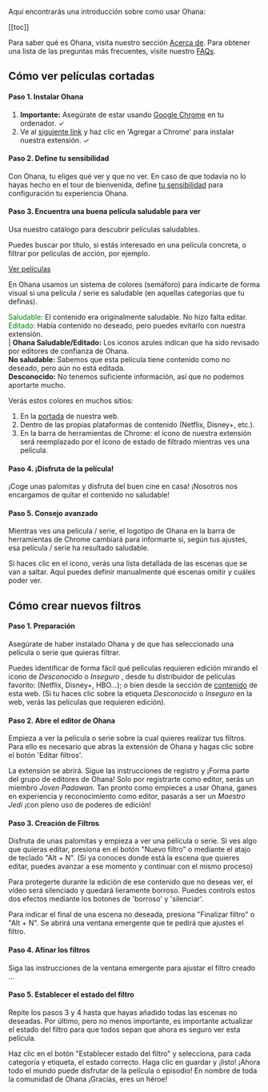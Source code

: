 Aquí encontrarás una introducción sobre como usar Ohana:

[[toc]]

Para saber qué es Ohana, visita nuestro sección [Acerca de](/about). Para obtener una lista de las preguntas más frecuentes, visite nuestro [FAQs](/faqs).

## Cómo ver películas cortadas

#### Paso 1. Instalar Ohana

1.  **Importante:** Asegúrate de estar usando [Google Chrome](https://www.google.com/chrome/) en tu ordenador. ✓
2.  Ve al [siguiente link](https://chrome.google.com/webstore/detail/ohana/nfkbclgkdifmoidnkapblfipbdkcppcf) y haz clic en 'Agregar a Chrome' para instalar nuestra extensión. ✓

#### Paso 2. Define tu sensibilidad

Con Ohana, tu eliges qué ver y que no ver. En caso de que todavía no lo hayas hecho en el tour de bienvenida, define [tu sensibilidad](/settings) para configuración tu experiencia Ohana.

#### Paso 3. Encuentra una buena película saludable para ver

Usa nuestro catálogo para descubrir películas saludables.

Puedes buscar por título, si estás interesado en una película concreta, o filtrar por películas de acción, por ejemplo.

[Ver películas](/)

En Ohana usamos un sistema de colores (semáforo) para indicarte de forma visual si una película / serie es saludable (en aquellas categorias que tu definas).

<span style="color:green">Saludable: </span> El contenido era originalmente saludable. No hizo falta editar.
<span style="color:green">Editado: </span> Había contenido no deseado, pero puedes evitarlo con nuestra extensión.  
| **Ohana Saludable/Editado:** Los iconos azules indican que ha sido revisado por editores de confianza de Ohana.  
**No saludable:** Sabemos que esta película tiene contenido como no deseado, pero aún no está editada.  
**Desconocido:** No tenemos suficiente información, así que no podemos aportarte mucho.

Verás estos colores en muchos sitios:

1.  En la [portada](/) de nuestra web.
2.  Dentro de las propias plataformas de contenido (Netflix, Disney+, etc.).
3.  En la barra de herramientas de Chrome: el ícono de nuestra extensión será reemplazado por el ícono de estado de filtrado mientras ves una película.

#### Paso 4. ¡Disfruta de la película!

¡Coge unas palomitas y disfruta del buen cine en casa! ¡Nosotros nos encargamos de quitar el contenido no saludable!

#### Paso 5. Consejo avanzado

Mientras ves una película / serie, el logotipo de Ohana en la barra de herramientas de Chrome cambiará para informarte si, según tus ajustes, esa película / serie ha resultado saludable.

Si haces clic en el icono, verás una lista detallada de las escenas que se van a saltar. Aquí puedes definir manualmente qué escenas omitir y cuáles poder ver.

## Cómo crear nuevos filtros

#### Paso 1. Preparación

Asegúrate de haber instalado Ohana y de que has seleccionado una película o serie que quieras filtrar.

Puedes identificar de forma fácil qué películas requieren edición mirando el icono de _Desconocido_ o _Inseguro_ , desde tu distribuidor de películas favorito: (Netflix, Disney+, HBO...); o bien desde la sección de [contenido](/find-movies) de esta web. (Si tu haces clic sobre la etiqueta _Desconocido_ o _Inseguro_ en la web, verás las películas que requieren edición).

#### Paso 2. Abre el editor de Ohana

Empieza a ver la película o serie sobre la cual quieres realizar tus filtros. Para ello es necesario que abras la extensión de Ohana y hagas clic sobre el botón 'Editar filtros'.

La extensión se abrirá. Sigue las instrucciones de registro y ¡Forma parte del grupo de editores de Ohana! Solo por registrarte como editor, serás un miembro _Joven Padawan_. Tan pronto como empieces a usar Ohana, ganes en experiencia y reconocimiento como editor, pasarás a ser un _Maestro Jedi_ ¡con pleno uso de poderes de edición!

#### Paso 3. Creación de Filtros

Disfruta de unas palomitas y empieza a ver una película o serie. Si ves algo que quieras editar, presiona en el botón "Nuevo filtro" o mediante el atajo de teclado "Alt + N". (Si ya conoces donde está la escena que quieres editar, puedes avanzar a ese momento y continuar con el mismo proceso)

Para protegerte durante la edición de ese contenido que no deseas ver, el vídeo será silenciado y quedará lieramente borroso. Puedes controls estos dos efectos mediante los botones de 'borroso' y 'silenciar'.

Para indicar el final de una escena no deseada, presiona "Finalizar filtro" o "Alt + N". Se abrirá una ventana emergente que te pedirá que ajustes el filtro.

#### Paso 4. Afinar los filtros

Siga las instrucciones de la ventana emergente para ajustar el filtro creado ...

#### Paso 5. Establecer el estado del filtro

Repite los pasos 3 y 4 hasta que hayas añadido todas las escenas no deseadas. Por último, pero no menos importante, es importante actualizar el estado del filtro para que todos sepan que ahora es seguro ver esta película.

Haz clic en el botón "Establecer estado del filtro" y selecciona, para cada categoría y etiqueta, el estado correcto. Haga clic en guardar y ¡listo! ¡Ahora todo el mundo puede disfrutar de la película o episodio! En nombre de toda la comunidad de Ohana ¡Gracias, eres un héroe!
